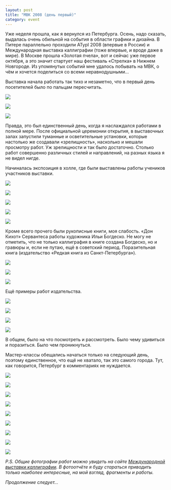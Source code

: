 ```yaml
---
layout: post
title: "МВК 2008 (день первый)"
category: event
---
```

Уже неделя прошла, как я вернулся из Петербурга. Осень, надо сказать, выдалась очень обильной на события в области графики и дизайна. В Питере параллельно проходили ATypI 2008 (впервые в России) и Международная выставка каллиграфии (тоже впервые, и вроде даже в мире). В Москве прошла «Золотая пчела», вот и сейчас уже первое октября, а это значит стартует наш фестиваль «Стрелка» в Нижнем Новгороде. Из упомянутых событий мне удалось побывать на МВК, о чём и хочется поделиться со всеми неравнодушными...

Выставка начала работать так тихо и незаметно, что в первый день посетителей было по пальцам пересчитать.

![](https://pics.livejournal.com/quillcraft/pic/0000p81b)

![](https://pics.livejournal.com/quillcraft/pic/0000q06s)

![](https://pics.livejournal.com/quillcraft/pic/0000rsy5)

Правда, это был единственный день, когда я наслаждался работами в полной мере. После официальной церемонии открытия, в выставочных залах запустили туманные и осветительные установки, которые настолько же создавали «зрелищность», насколько и мешали просмотру работ. Уж зрелищности и так было достаточно. Столько работ совершенно различных стилей и направлений, на разных языка я не видел нигде.

Начиналась экспозиция в холле, где были выставлены работы учеников участников выставки.

![](https://pics.livejournal.com/quillcraft/pic/0000sdth)

![](https://pics.livejournal.com/quillcraft/pic/0000t22g)

![](https://pics.livejournal.com/quillcraft/pic/0001drdb)

![](https://pics.livejournal.com/quillcraft/pic/0001ed3z)

![](https://pics.livejournal.com/quillcraft/pic/0001f5gy)

Кроме всего прочего были рукописные книги, моя слабость. «Дон Кихот» Сервантеса работы художника Ильи Богдеско. Не могу не отметить, что не только каллиграфия в книге создана Богдеско, но и гравюры и, если не путаю, ещё в советский период. Поразительная книга (издательство «Редкая книга из Санкт-Петербурга»).

![](https://pics.livejournal.com/quillcraft/pic/0000weaw)

![](https://pics.livejournal.com/quillcraft/pic/0000xs0q)

![](https://pics.livejournal.com/quillcraft/pic/0000ys14)

Ещё примеры работ издательства.

![](https://pics.livejournal.com/quillcraft/pic/0000zq8e)

![](https://pics.livejournal.com/quillcraft/pic/00010rwb)

![](https://pics.livejournal.com/quillcraft/pic/00011fx4)

![](https://pics.livejournal.com/quillcraft/pic/000129z9)

В общем, было на что посмотреть и рассмотреть. Было чему удивиться и поразиться. Было чем проникнуться.

Мастер-классы обещались начаться только на следующий день, поэтому единственное, что ещё не хватало, так это самого города. Тут, как говорится, Петербург в комментариях не нуждается.

![](https://pics.livejournal.com/quillcraft/pic/00014rhf)

![](https://pics.livejournal.com/quillcraft/pic/000153rx)

![](https://pics.livejournal.com/quillcraft/pic/000161tr)

![](https://pics.livejournal.com/quillcraft/pic/000179ad)

![](https://pics.livejournal.com/quillcraft/pic/00018wwf)

![](https://pics.livejournal.com/quillcraft/pic/00019s1e)

![](https://pics.livejournal.com/quillcraft/pic/0001cerc)

![](https://pics.livejournal.com/quillcraft/pic/0001bq78)

![](https://pics.livejournal.com/quillcraft/pic/0001aeca)

*P.S. Общие фотографии работ можно увидеть на сайте [Международной выставки каллиграфии](https://calligraphy.mvk.ru/). В фотоотчёте я буду стараться приводить только наиболее интересные, на мой взгляд, фрагменты и работы.*

*Продолжение следует...*
